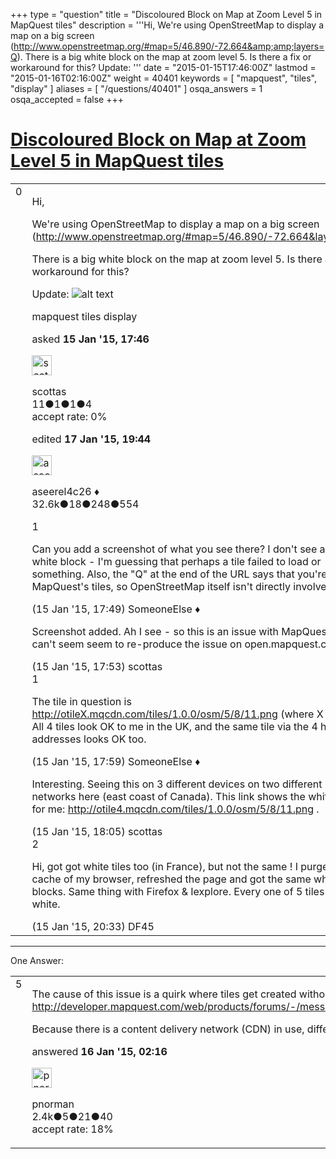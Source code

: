 +++
type = "question"
title = "Discoloured Block on Map at Zoom Level 5 in MapQuest tiles"
description = '''Hi, We&#x27;re using OpenStreetMap to display a map on a big screen (http://www.openstreetmap.org/#map=5/46.890/-72.664&amp;amp;layers=Q). There is a big white block on the map at zoom level 5. Is there a fix or workaround for this?  Update: '''
date = "2015-01-15T17:46:00Z"
lastmod = "2015-01-16T02:16:00Z"
weight = 40401
keywords = [ "mapquest", "tiles", "display" ]
aliases = [ "/questions/40401" ]
osqa_answers = 1
osqa_accepted = false
+++

<div class="headNormal">

# [Discoloured Block on Map at Zoom Level 5 in MapQuest tiles](/questions/40401/discoloured-block-on-map-at-zoom-level-5-in-mapquest-tiles)

</div>

<div id="main-body">

<div id="askform">

<table id="question-table" style="width:100%;">
<colgroup>
<col style="width: 50%" />
<col style="width: 50%" />
</colgroup>
<tbody>
<tr>
<td style="width: 30px; vertical-align: top"><div class="vote-buttons">
<span id="post-40401-upvote" class="ajax-command post-vote up" rel="nofollow" title="I like this post (click again to cancel)"> </span>
<div id="post-40401-score" class="post-score" title="current number of votes">
0
</div>
<span id="post-40401-downvote" class="ajax-command post-vote down" rel="nofollow" title="I dont like this post (click again to cancel)"> </span> <span id="favorite-mark" class="ajax-command favorite-mark" rel="nofollow" title="mark/unmark this question as favorite (click again to cancel)"> </span>
<div id="favorite-count" class="favorite-count">
&#10;</div>
</div></td>
<td><div id="item-right">
<div class="question-body">
<p>Hi,</p>
<p>We're using OpenStreetMap to display a map on a big screen (<a href="http://www.openstreetmap.org/#map=5/46.890/-72.664&amp;layers=Q">http://www.openstreetmap.org/#map=5/46.890/-72.664&amp;layers=Q</a>).</p>
<p>There is a big white block on the map at zoom level 5. Is there a fix or workaround for this?</p>
<p>Update: <img src="http://help.openstreetmap.org/upfiles/Screen_Shot_2015-01-15_at_2.18.42_PM.png" alt="alt text" /></p>
</div>
<div id="question-tags" class="tags-container tags">
<span class="post-tag tag-link-mapquest" rel="tag" title="see questions tagged &#39;mapquest&#39;">mapquest</span> <span class="post-tag tag-link-tiles" rel="tag" title="see questions tagged &#39;tiles&#39;">tiles</span> <span class="post-tag tag-link-display" rel="tag" title="see questions tagged &#39;display&#39;">display</span>
</div>
<div id="question-controls" class="post-controls">
&#10;</div>
<div class="post-update-info-container">
<div class="post-update-info post-update-info-user">
<p>asked <strong>15 Jan '15, 17:46</strong></p>
<img src="https://secure.gravatar.com/avatar/593383140d0bab06446c1ed75688798a?s=32&amp;d=identicon&amp;r=g" class="gravatar" width="32" height="32" alt="scottas&#39;s gravatar image" />
<p><span>scottas</span><br />
<span class="score" title="11 reputation points">11</span><span title="1 badges"><span class="badge1">●</span><span class="badgecount">1</span></span><span title="1 badges"><span class="silver">●</span><span class="badgecount">1</span></span><span title="4 badges"><span class="bronze">●</span><span class="badgecount">4</span></span><br />
<span class="accept_rate" title="Rate of the user&#39;s accepted answers">accept rate:</span> <span title="scottas has no accepted answers">0%</span></p>
</img>
</div>
<div class="post-update-info post-update-info-edited">
<p><span> edited <strong>17 Jan '15, 19:44</strong> </span></p>
<img src="https://secure.gravatar.com/avatar/66f0dc05b44574e3894be07b0b37cf37?s=32&amp;d=identicon&amp;r=g" class="gravatar" width="32" height="32" alt="aseerel4c26&#39;s gravatar image" />
<p><span>aseerel4c26 ♦</span><br />
<span class="score" title="32615 reputation points"><span>32.6k</span></span><span title="18 badges"><span class="badge1">●</span><span class="badgecount">18</span></span><span title="248 badges"><span class="silver">●</span><span class="badgecount">248</span></span><span title="554 badges"><span class="bronze">●</span><span class="badgecount">554</span></span></p>
</div>
</div>
<div id="comments-container-40401" class="comments-container">
<span id="40402"></span>
<div id="comment-40402" class="comment">
<div id="post-40402-score" class="comment-score">
1
</div>
<div class="comment-text">
<p>Can you add a screenshot of what you see there? I don't see a big white block - I'm guessing that perhaps a tile failed to load or something. Also, the "Q" at the end of the URL says that you're using MapQuest's tiles, so OpenStreetMap itself isn't directly involved :)</p>
</div>
<div id="comment-40402-info" class="comment-info">
<span class="comment-age">(15 Jan '15, 17:49)</span> <span class="comment-user userinfo">SomeoneElse ♦</span>
</div>
</div>
<span id="40403"></span>
<div id="comment-40403" class="comment">
<div id="post-40403-score" class="comment-score">
&#10;</div>
<div class="comment-text">
<p>Screenshot added. Ah I see - so this is an issue with MapQuest? Still I can't seem seem to re-produce the issue on open.mapquest.ca.</p>
</div>
<div id="comment-40403-info" class="comment-info">
<span class="comment-age">(15 Jan '15, 17:53)</span> <span class="comment-user userinfo">scottas</span>
</div>
</div>
<span id="40406"></span>
<div id="comment-40406" class="comment">
<div id="post-40406-score" class="comment-score">
1
</div>
<div class="comment-text">
<p>The tile in question is <a href="http://otileX.mqcdn.com/tiles/1.0.0/osm/5/8/11.png">http://otileX.mqcdn.com/tiles/1.0.0/osm/5/8/11.png</a> (where X is 1-4). All 4 tiles look OK to me in the UK, and the same tile via the 4 https addresses looks OK too.</p>
</div>
<div id="comment-40406-info" class="comment-info">
<span class="comment-age">(15 Jan '15, 17:59)</span> <span class="comment-user userinfo">SomeoneElse ♦</span>
</div>
</div>
<span id="40408"></span>
<div id="comment-40408" class="comment">
<div id="post-40408-score" class="comment-score">
&#10;</div>
<div class="comment-text">
<p>Interesting. Seeing this on 3 different devices on two different networks here (east coast of Canada). This link shows the white tile for me: <a href="http://otile4.mqcdn.com/tiles/1.0.0/osm/5/8/11.png">http://otile4.mqcdn.com/tiles/1.0.0/osm/5/8/11.png</a> .</p>
</div>
<div id="comment-40408-info" class="comment-info">
<span class="comment-age">(15 Jan '15, 18:05)</span> <span class="comment-user userinfo">scottas</span>
</div>
</div>
<span id="40419"></span>
<div id="comment-40419" class="comment">
<div id="post-40419-score" class="comment-score">
2
</div>
<div class="comment-text">
<p>Hi, got got white tiles too (in France), but not the same ! I purged the cache of my browser, refreshed the page and got the same white blocks. Same thing with Firefox &amp; Iexplore. Every one of 5 tiles is white.</p>
</div>
<div id="comment-40419-info" class="comment-info">
<span class="comment-age">(15 Jan '15, 20:33)</span> <span class="comment-user userinfo">DF45</span>
</div>
</div>
</div>
<div id="comment-tools-40401" class="comment-tools">
&#10;</div>
<div class="clear">
&#10;</div>
<div id="comment-40401-form-container" class="comment-form-container">
&#10;</div>
<div class="clear">
&#10;</div>
</div></td>
</tr>
</tbody>
</table>

------------------------------------------------------------------------

<div class="tabBar">

<span id="sort-top"></span>

<div class="headQuestions">

One Answer:

</div>

</div>

<span id="40438"></span>

<div id="answer-container-40438" class="answer">

<table style="width:100%;">
<colgroup>
<col style="width: 50%" />
<col style="width: 50%" />
</colgroup>
<tbody>
<tr>
<td style="width: 30px; vertical-align: top"><div class="vote-buttons">
<span id="post-40438-upvote" class="ajax-command post-vote up" rel="nofollow" title="I like this post (click again to cancel)"> </span>
<div id="post-40438-score" class="post-score" title="current number of votes">
5
</div>
<span id="post-40438-downvote" class="ajax-command post-vote down" rel="nofollow" title="I dont like this post (click again to cancel)"> </span>
</div></td>
<td><div class="item-right">
<div class="answer-body">
<p>The cause of this issue is a quirk where tiles get created without terrain or vegetation. More information can be found at <a href="http://developer.mapquest.com/web/products/forums/-/message_boards/message/1068447#_19_message_1095051">http://developer.mapquest.com/web/products/forums/-/message_boards/message/1068447#_19_message_1095051</a></p>
<p>Because there is a content delivery network (CDN) in use, different people may see the bug differently.</p>
</div>
<div class="answer-controls post-controls">
&#10;</div>
<div class="post-update-info-container">
<div class="post-update-info post-update-info-user">
<p>answered <strong>16 Jan '15, 02:16</strong></p>
<img src="https://secure.gravatar.com/avatar/5634c46072077e10f5b7c0da9b4bbb62?s=32&amp;d=identicon&amp;r=g" class="gravatar" width="32" height="32" alt="pnorman&#39;s gravatar image" />
<p><span>pnorman</span><br />
<span class="score" title="2352 reputation points"><span>2.4k</span></span><span title="5 badges"><span class="badge1">●</span><span class="badgecount">5</span></span><span title="21 badges"><span class="silver">●</span><span class="badgecount">21</span></span><span title="40 badges"><span class="bronze">●</span><span class="badgecount">40</span></span><br />
<span class="accept_rate" title="Rate of the user&#39;s accepted answers">accept rate:</span> <span title="pnorman has 9 accepted answers">18%</span></p>
</div>
</div>
<div id="comments-container-40438" class="comments-container">
&#10;</div>
<div id="comment-tools-40438" class="comment-tools">
&#10;</div>
<div class="clear">
&#10;</div>
<div id="comment-40438-form-container" class="comment-form-container">
&#10;</div>
<div class="clear">
&#10;</div>
</div></td>
</tr>
</tbody>
</table>

</div>

<div class="paginator-container-left">

</div>

</div>

</div>

